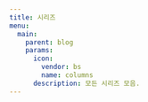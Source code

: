 ```yaml
---
title: 시리즈
menu:
  main:
    parent: blog
    params:
      icon:
        vendor: bs
        name: columns
      description: 모든 시리즈 모음.
---
```

